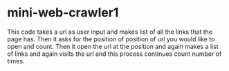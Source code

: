 # mini-web-crawler1
This code takes a url as user input and makes list of all the links that the page has. 
Then it asks for the position of position of url you would like to open and count. 
Then it open the url at the position and again makes a list of links and again visits the url and this process
continues count number of times.
